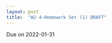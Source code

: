 ```yaml
---
layout: post
title:  "W2-4-Homework Set (1) DRAFT"
---
```


Due on 2022-01-31

<!---
ASCII art
- [ASCII ART ](https://en.wikipedia.org/wiki/ASCII_art)
	-  ! # % + 
	- step 1, map out a 10 b 10 grid 
- task 1: 
	- 12 rows, each row has one character 
	- 12 rows, alternating height 
	- 
- a
-->



